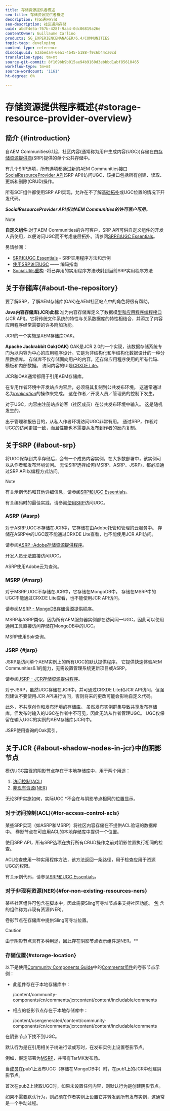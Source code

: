 ```yaml
---
title: 存储资源提供者概述
seo-title: 存储资源提供者概述
description: 社区通用存储
seo-description: 社区通用存储
uuid: abdf4e5a-767b-428f-9aa4-0dc06819a26e
contentOwner: Guillaume Carlino
products: SG_EXPERIENCEMANAGER/6.4/COMMUNITIES
topic-tags: developing
content-type: reference
discoiquuid: 63abeda4-6ea1-4b45-b188-f9c6b44ca0cd
translation-type: tm+mt
source-git-commit: 8f169bb9b015ae94b9160d3ebbbd1abf85610465
workflow-type: tm+mt
source-wordcount: '1161'
ht-degree: 0%

---
```



# 存储资源提供程序概述{#storage-resource-provider-overview}

## 简介 {#introduction}

自AEM Communities6.1起，社区内容(通常称为用户生成内容(UGC))存储在由[存储资源提供商](working-with-srp.md)(SRP)提供的单个公共存储中。

有几个SRP选项，所有选项都通过新的AEM Communities接口[SocialResourceProvider API](srp-and-ugc.md)(SRP API)访问UGC，该接口包括所有创建、读取、更新和删除(CRUD)操作。

所有SCF组件都使用SRP API实现，允许在不了解[基础拓扑](topologies.md)或UGC位置的情况下开发代码。

***SocialResourceProvider API仅对AEM Communities的许可客户可用。***

>[!NOTE]
>
>**自定义组件**:对于AEM Communities的许可客户，SRP API可供自定义组件的开发人员使用，以便访问UGC而不考虑底层拓扑。请参阅[SRP和UGC Essentials](srp-and-ugc.md)。

另请参阅：

* [SRP和UGC Essentials](srp-and-ugc.md)  - SRP实用程序方法和示例
* [使用SRP访问UGC](accessing-ugc-with-srp.md)  —— 编码指南
* [SocialUtils重构](socialutils.md) -将已弃用的实用程序方法映射到当前SRP实用程序方法

## 关于存储库{#about-the-repository}

要了解SRP，了解AEM存储库(OAK)在AEM社区站点中的角色将很有帮助。

**Java内容存储库(JCR)此标**
准为内容存储库定义了数据模[型和应用程序编程接口](https://jackrabbit.apache.org/jcr/jcr-api.html)(JCR API)。它将传统文件系统的特性与关系数据库的特性相结合，并添加了内容应用程序经常需要的许多附加功能。

JCR的一个实施是AEM存储库OAK。

**Apache Jackrabbit Oak(OAK)**
[](../../help/sites-deploying/platform.md) OAK是JCR 2.0的一个实现，该数据存储系统专门为以内容为中心的应用程序设计。它是为非结构化和半结构化数据设计的一种分层数据库。 存储库不仅存储面向用户的内容，还存储应用程序使用的所有代码、模板和内部数据。 访问内容的UI是[CRXDE Lite](../../help/sites-developing/developing-with-crxde-lite.md)。

JCR和OAK通常都用于引用AEM存储库。

在专用作者环境中开发站点内容后，必须将其复制到公共发布环境。 这通常通过名为&#x200B;*[replication](deploy-communities.md#replication-agents-on-author)*&#x200B;的操作来完成。 这在作者／开发人员／管理员的控制下发生。

对于UGC，内容由注册站点访客（社区成员）在公共发布环境中输入。 这是随机发生的。

出于管理和报告目的，从私人作者环境访问UGC非常有用。 通过SRP，作者对UGC的访问更加一致，而且性能也不需要从发布到作者的反向复制。

## 关于SRP {#about-srp}

将UGC保存到共享存储后，会有一个成员内容实例，在大多数部署中，该实例可以从作者和发布环境访问。 无论SRP选择如何(MSRP、ASRP、JSRP)，都必须通过SRP API以编程方式访问。

>[!NOTE]
>
>有关示例代码和其他详细信息，请参阅[SRP和UGC Essentials](srp-and-ugc.md)。
>
>有关编码时的最佳实践，请参阅[使用SRP](accessing-ugc-with-srp.md)访问UGC。

### ASRP {#asrp}

对于ASRP,UGC不存储在JCR中，它存储在由Adobe托管和管理的云服务中。 存储在ASRP中的UGC既不能通过CRXDE Lite查看，也不能使用JCR API访问。

请参阅[ASRP -Adobe存储资源提供程序](asrp.md)。

开发人员无法直接访问UGC。

ASRP使用Adobe云为查询。

### MSRP {#msrp}

对于MSRP,UGC不存储在JCR中，它存储在MongoDB中。 存储在MSRP中的UGC不能通过CRXDE Lite查看，也不能使用JCR API访问。

请参阅[MSRP - MongoDB存储资源提供程序](msrp.md)。

MSRP与ASRP类似，因为所有AEM服务器实例都在访问同一UGC，因此可以使用通用工具直接访问存储在MongoDB中的UGC。

MSRP使用Solr查询。

### JSRP {#jsrp}

JSRP是访问单个AEM实例上的所有UGC的默认提供程序。 它提供快速体验AEM Communities6.1的能力，无需设置管理系统更新项目或ASRP。

请参阅[JSRP - JCR存储资源提供程序](jsrp.md)。

对于JSRP，虽然UGC存储在JCR中，并可通过CRXDE Lite和JCR API访问，但强烈建议不要使用JCR API进行访问，否则将来的更改可能会影响自定义代码。

此外，不共享创作和发布环境的存储库。 虽然发布实例群集导致共享发布存储库，但发布时输入的UGC在作者中不可见，因此无法从作者管理UGC。 UGC仅保留在输入UGC的实例的AEM存储库(JCR)中。

JSRP使用查询的Oak索引。

## 关于JCR {#about-shadow-nodes-in-jcr}中的阴影节点

模仿UGC路径的阴影节点存在于本地存储库中，用于两个用途：

1. [访问控制(ACL](#for-access-control-acls))
1. [非现有资源(NER)](#for-non-existing-resources-ners)

无论SRP实施如何，实际UGC *不会在与阴影节点相同的位置显示。

### 对于访问控制(ACL){#for-access-control-acls}

某些SRP实现（如ASRP和MSRP）将社区内容存储在不提供ACL验证的数据库中。 卷影节点在可应用ACL的本地存储库中提供一个位置。

使用SRP API，所有SRP选项在执行所有CRUD操作之前对阴影位置执行相同的检查。

ACL检查使用一种实用程序方法，该方法返回一条路径，用于检查应用于资源UGC的权限。

有关示例代码，请参见[SRP和UGC Essentials](srp-and-ugc.md)。

### 对于非现有资源(NER){#for-non-existing-resources-ners}

某些社区组件可包含在脚本中，因此需要Sling可寻址节点来支持社区功能。 [包](scf.md#add-or-include-a-communities-component) 含的组件称为非现有资源(NER)。

卷影节点在存储库中提供Sling可寻址位置。

>[!CAUTION]
>
>由于阴影节点具有多种用途，因此存在阴影节点表示组件是NER。**

### 存储位置{#storage-location}

以下是使用[Community Components Guide](components-guide.md)中的[Comments组件](http://localhost:4502/content/community-components/en/comments.html)的卷影节点示例：

* 此组件存在于本地存储库中：

   /content/community-components/cn/comments/jcr:content/content/includable/comments

* 相应的卷影节点存在于本地存储库中：

   /content/usergenerated/content/community-components/cn/comments/jcr:content/content/includable/comments

在阴影节点下找不到UGC。

默认行为是在引用相关子树进行读或写时，在发布实例上设置卷影节点。

例如，假定部署为[MSRP](msrp.md)，并带有TarMK发布场。

当[成员](users.md)在pub1上发布UGC（存储在MongoDB中）时，在pub1上的JCR中创建阴影节点。

首次在pub2上读取UGC时，如果未设置任何内容，则默认行为是创建阴影节点。

如果不需要默认行为，则必须在作者实例上设置它并转发到所有发布实例，这通常是一个手动过程。
